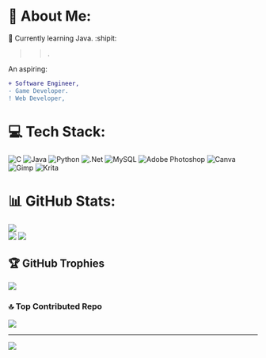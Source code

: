 # 💫 About Me:
🌱 Currently learning Java.
:shipit:
> >.

An aspiring:
 ```diff
 + Software Engineer,
 - Game Developer.
 ! Web Developer,
```


# 💻 Tech Stack:
![C](https://img.shields.io/badge/c-%2300599C.svg?style=flat&logo=c&logoColor=white) ![Java](https://img.shields.io/badge/java-%23ED8B00.svg?style=flat&logo=openjdk&logoColor=white) ![Python](https://img.shields.io/badge/python-3670A0?style=flat&logo=python&logoColor=ffdd54) ![.Net](https://img.shields.io/badge/.NET-5C2D91?style=flat&logo=.net&logoColor=white) ![MySQL](https://img.shields.io/badge/mysql-%2300000f.svg?style=flat&logo=mysql&logoColor=white) ![Adobe Photoshop](https://img.shields.io/badge/adobe%20photoshop-%2331A8FF.svg?style=flat&logo=adobe%20photoshop&logoColor=white) ![Canva](https://img.shields.io/badge/Canva-%2300C4CC.svg?style=flat&logo=Canva&logoColor=white) ![Gimp](https://img.shields.io/badge/Gimp-657D8B?style=flat&logo=gimp&logoColor=FFFFFF) ![Krita](https://img.shields.io/badge/Krita-203759?style=flat&logo=krita&logoColor=EEF37B)
# 📊 GitHub Stats:
![](https://github-readme-stats.vercel.app/api/top-langs/?username=JLSed&theme=gruvbox&hide_border=true&include_all_commits=true&count_private=true&layout=compact)<br/>
![](https://github-readme-streak-stats.herokuapp.com/?user=JLSed&theme=gruvbox&hide_border=true)
![](https://github-readme-stats.vercel.app/api?username=JLSed&theme=gruvbox&hide_border=true&include_all_commits=true&count_private=true)

## 🏆 GitHub Trophies
![](https://github-profile-trophy.vercel.app/?username=JLSed&theme=radical&no-frame=true&no-bg=true&margin-w=4)

### 🔝 Top Contributed Repo
![](https://github-contributor-stats.vercel.app/api?username=JLSed&limit=5&theme=monokai&combine_all_yearly_contributions=true)

---
[![](https://visitcount.itsvg.in/api?id=JLSed&icon=0&color=0)](https://visitcount.itsvg.in)

<!-- Proudly created with GPRM ( https://gprm.itsvg.in ) -->
